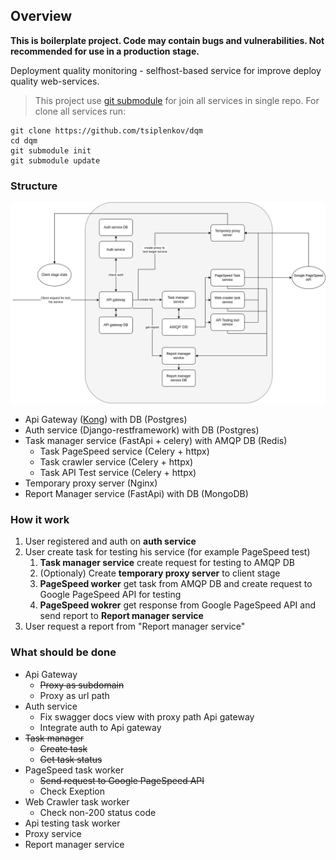 ## Overview 

**This is boilerplate project. Code may contain bugs and vulnerabilities. Not recommended for use in a production stage.**

Deployment quality monitoring - selfhost-based service for improve deploy quality web-services.

> This project use [git submodule](https://git-scm.com/docs/git-submodule) for join all services in single repo. For clone all services run:
```shell
git clone https://github.com/tsiplenkov/dqm
cd dqm
git submodule init
git submodule update
```

### Structure

![dqm_structure](img/dqm_structure.jpg)

* Api Gateway ([Kong](https://konghq.com/kong/)) with DB (Postgres)
* Auth service (Django-restframework) with DB (Postgres)
* Task manager service (FastApi + celery) with AMQP DB (Redis)
    * Task PageSpeed service (Celery + httpx)
    * Task crawler service (Celery + httpx)
    * Task API Test service (Celery + httpx)
* Temporary proxy server (Nginx)
* Report Manager service (FastApi) with DB (MongoDB)

### How it work

1. User registered and auth on **auth service**
2. User create task for testing his service (for example PageSpeed test)
    1. **Task manager service** create request for testing to AMQP DB
    2. (Optionaly) Create **temporary proxy server** to client stage 
    3. **PageSpeed worker** get task from AMQP DB and create request to Google PageSpeed API for testing
    4. **PageSpeed wokrer** get response from Google PageSpeed API and send report to **Report manager service**
3. User request a report from "Report manager service"

### What should be done

* Api Gateway
    * ~~Proxy as subdomain~~
    * Proxy as url path
* Auth service
    * Fix swagger docs view with proxy path Api gateway
    * Integrate auth to Api gateway
* ~~Task manager~~
    * ~~Create task~~
    * ~~Get task status~~
* PageSpeed task worker
    * ~~Send request to Google PageSpeed API~~
    * Check Exeption
* Web Crawler task worker
    * Check non-200 status code
* Api testing task worker
* Proxy service
* Report manager service